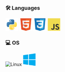 
 
### :hammer_and_wrench: Languages

<div>
  <img src="https://github.com/devicons/devicon/blob/master/icons/python/python-original.svg" title="Python" alt="Python" width="40" height="40"/>
  <img src="https://github.com/devicons/devicon/blob/master/icons/html5/html5-original.svg" title="HTML" alt="HTML" width="40" height="40"/>
  <img src="https://github.com/devicons/devicon/blob/master/icons/css3/css3-original.svg" title="CSS" alt="CSS" width="40" height="40"/>
  <img src="https://github.com/devicons/devicon/blob/master/icons/javascript/javascript-original.svg" title="JS" alt="JS" width="40" height="40"/>
</div>

### :computer: OS
<div>
   <img src="https://i.imgur.com/oBZhqEk.png" title="Linux" alt="Linux" width="40" height="40"/>
   <img src="https://github.com/devicons/devicon/blob/master/icons/windows8/windows8-original.svg" title="Linux" alt="Linux" width="40" height="40"/>
</div>


